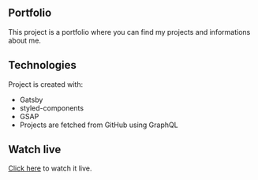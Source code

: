 ## Portfolio
This project is a portfolio where you can find my projects and informations about me.
	
## Technologies
Project is created with:
* Gatsby
* styled-components
* GSAP
* Projects are fetched from GitHub using GraphQL

## Watch live
[Click here](https://dhajduk.com/) to watch it live.